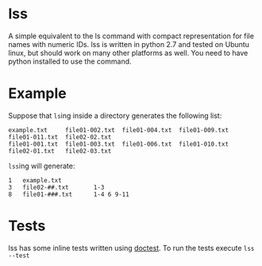# lss

A simple equivalent to the ls command with compact representation for file names with numeric IDs.
lss is written in python 2.7 and tested on Ubuntu linux,
but should work on many other platforms as well.
You need to have python installed to use the command.

# Example

Suppose that `ls`ing inside a directory generates the following list:

```
example.txt     file01-002.txt  file01-004.txt  file01-009.txt  file01-011.txt  file02-02.txt
file01-001.txt  file01-003.txt  file01-006.txt  file01-010.txt  file02-01.txt   file02-03.txt
```

`lss`ing will generate:

```
1   example.txt
3   file02-##.txt       1-3
8   file01-###.txt      1-4 6 9-11
```

# Tests
lss has some inline tests written using [doctest](https://docs.python.org/2/library/doctest.html).
To run the tests execute `lss --test`